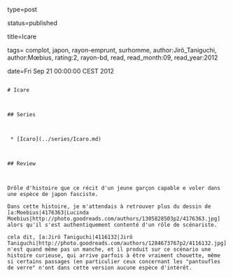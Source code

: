 type=post
status=published
title=Icare
tags= complot,  japon,  rayon-emprunt,  surhomme, author:Jirô_Taniguchi, author:Mœbius, rating:2, rayon-bd, read, read_month:09, read_year:2012
date=Fri Sep 21 00:00:00 CEST 2012
~~~~~~
# Icare

## Series

 * [Icaro](../series/Icaro.md)

## Review

Drôle d'histoire que ce récit d'un jeune garçon capable e voler dans une espèce de japon fasciste.  
Dans cette histoire, je m'attendais à retrouver plus du dessin de [a:Moebius|4176363|Lucinda Moebius|http://photo.goodreads.com/authors/1305828503p2/4176363.jpg] alors qu'il s'est authentiquement contenté d'un rôle de scénariste.  
cela dit, [a:Jirô Taniguchi|4116132|Jirô Taniguchi|http://photo.goodreads.com/authors/1284673767p2/4116132.jpg] n'est quand même pas un manche, et il produit sur ce scénario une histoire curieuse, qui arrive parfois à être vraiment chouette, même si certains passages (en particulier ceux concernant les "pantoufles de verre" n'ont dans cette version aucune espèce d'intérêt.